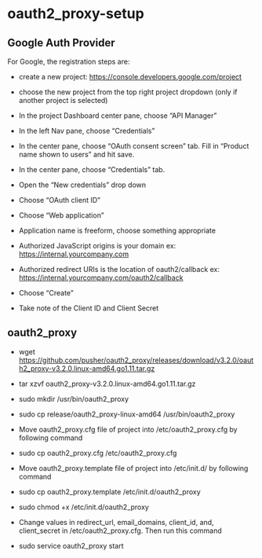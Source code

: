 # oauth2_proxy-setup
## Google Auth Provider
For Google, the registration steps are:

- create a new project: https://console.developers.google.com/project

- choose the new project from the top right project dropdown (only if another project is selected)

- In the project Dashboard center pane, choose “API Manager”

- In the left Nav pane, choose “Credentials”

- In the center pane, choose “OAuth consent screen” tab. Fill in “Product name shown to users” and hit save.

- In the center pane, choose “Credentials” tab.

- Open the “New credentials” drop down

- Choose “OAuth client ID”

- Choose “Web application”

- Application name is freeform, choose something appropriate

- Authorized JavaScript origins is your domain ex: https://internal.yourcompany.com

- Authorized redirect URIs is the location of oauth2/callback ex: https://internal.yourcompany.com/oauth2/callback

- Choose “Create”

- Take note of the Client ID and Client Secret

## oauth2_proxy
- wget https://github.com/pusher/oauth2_proxy/releases/download/v3.2.0/oauth2_proxy-v3.2.0.linux-amd64.go1.11.tar.gz

- tar xzvf  oauth2_proxy-v3.2.0.linux-amd64.go1.11.tar.gz

- sudo mkdir /usr/bin/oauth2_proxy

- sudo cp release/oauth2_proxy-linux-amd64 /usr/bin/oauth2_proxy

- Move oauth2_proxy.cfg file of project into /etc/oauth2_proxy.cfg by following command

- sudo cp oauth2_proxy.cfg /etc/oauth2_proxy.cfg

- Move oauth2_proxy.template file of project into /etc/init.d/ by following command

- sudo cp oauth2_proxy.template /etc/init.d/oauth2_proxy

- sudo chmod +x /etc/init.d/oauth2_proxy

- Change values in redirect_url, email_domains, client_id, and, client_secret in /etc/oauth2_proxy.cfg. Then run this command

- sudo service oauth2_proxy start
